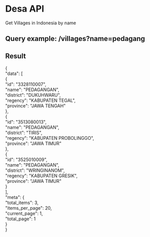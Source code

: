 # Desa API
Get Villages in Indonesia by name

## Query example: /villages?name=pedagang
## Result
{  
  "data": [  
    {  
      "id": "3328110007",  
      "name": "PEDAGANGAN",  
      "district": "DUKUHWARU",  
      "regency": "KABUPATEN TEGAL",  
      "province": "JAWA TENGAH"  
    },  
    {  
      "id": "3513080013",  
      "name": "PEDAGANGAN",  
      "district": "TIRIS",  
      "regency": "KABUPATEN PROBOLINGGO",  
      "province": "JAWA TIMUR"  
    },  
    {  
      "id": "3525010009",  
      "name": "PEDAGANGAN",  
      "district": "WRINGINANOM",  
      "regency": "KABUPATEN GRESIK",  
      "province": "JAWA TIMUR"  
    }  
  ],  
  "meta": {  
    "total_items": 3,  
    "items_per_page": 20,  
    "current_page": 1,  
    "total_page": 1  
  }  
}  
